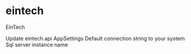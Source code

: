 # eintech
EinTech

Update eintech.api AppSettings Default connection string to your system Sql server instance name 